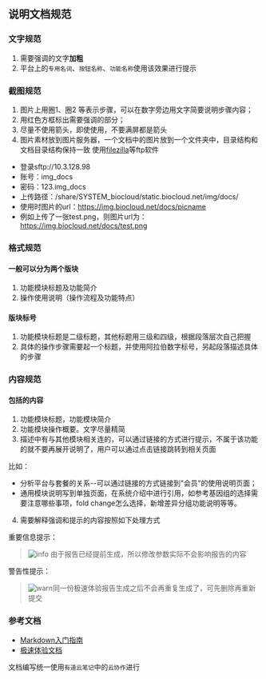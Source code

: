 ## 说明文档规范

### 文字规范

1. 需要强调的文字**加粗**
2. 平台上的`专用名词`、`按钮名称`、`功能名称`使用该效果进行提示


### 截图规范

1. 图片上用圈1、圈2 等表示步骤，可以在数字旁边用文字简要说明步骤内容；
2. 用红色方框标出需要强调的部分；
3. 尽量不使用箭头，即使使用，不要满屏都是箭头
4. 图片素材放到图片服务器，一个文档中的图片放到一个文件夹中，目录结构和文档目录结构保持一致
使用[filezilla](http://sw.bos.baidu.com/sw-search-sp/software/090246a8f0734/FileZilla_3.24.0.0_win64-setup.exe)等ftp软件

* 登录sftp://10.3.128.98
* 账号：img_docs
* 密码：123.img_docs
* 上传路径：/share/SYSTEM_biocloud/static.biocloud.net/img/docs/
* 使用时图片的url：https://img.biocloud.net/docs/picname
* 例如上传了一张test.png，则图片url为：https://img.biocloud.net/docs/test.png

### 格式规范

#### 一般可以分为两个版块
1. 功能模块标题及功能简介
2. 操作使用说明（操作流程及功能特点）

#### 版块标号
1. 功能模块标题是二级标题，其他标题用三级和四级，根据段落层次自己把握
2. 具体的操作步骤需要起一个标题，并使用阿拉伯数字标号，另起段落描述具体的步骤

### 内容规范
#### 包括的内容

1. 功能模块标题，功能模块简介
2. 功能模块操作概要。文字尽量精简
3. 描述中有与其他模块相关连的，可以通过链接的方式进行提示，不属于该功能的就不要再展开说明了，用户可以通过点击链接跳转到相关页面

比如：
* 分析平台与套餐的关系--可以通过链接的方式链接到"会员"的使用说明页面；
* 通用模块说明写到单独页面，在系统介绍中进行引用，如参考基因组的选择需要注意哪些事项，fold change怎么选择，新增差异分组功能说明等等。
4. 需要解释强调和提示的内容按照如下处理方式

重要信息提示：

> ![info](https://img.biocloud.net/docs/basic_img/info-circle.png) 由于报告已经提前生成，所以修改参数实际不会影响报告的内容
    
警告性提示：

> ![warn](https://img.biocloud.net/docs/basic_img/warning.png)同一份极速体验报告生成之后不会再重复生成了，可先删除再重新提交    

### 参考文档
* [Markdown入门指南](http://note.youdao.com/group/#/70235902/(folder/185150327//full:md/185150531)?full=true)
* [极速体验文档](http://note.youdao.com/group/#/70235902/(folder/185150553//full:md/185204644)?full=true)

文档编写统一使用`有道云笔记`中的`云协作`进行